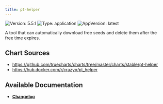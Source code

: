 ```yaml
---
title: pt-helper
---
```


![Version: 5.5.1](https://img.shields.io/badge/Version-5.5.1-informational?style=flat-square) ![Type: application](https://img.shields.io/badge/Type-application-informational?style=flat-square) ![AppVersion: latest](https://img.shields.io/badge/AppVersion-latest-informational?style=flat-square)

A tool that can automatically download free seeds and delete them after the free time expires.

## Chart Sources

- https://github.com/truecharts/charts/tree/master/charts/stable/pt-helper
- https://hub.docker.com/r/crazyq/pt_helper

## Available Documentation

- [**Changelog**](./CHANGELOG.md)
